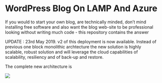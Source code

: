 # WordPress Blog On LAMP And Azure
If you would to start your own blog, are technically minded, don’t mind installing free software and also want the blog web-site to be professional looking without writing much code - this repository contains the answer
<p> UPDATE : 23rd May 2019. v2 of this deployment is now available. Instead of previous one block monolithic archtecture the new solution is  highly scalable, robust solution and will leverage the cloud capabilities of scalability, resiliency and of back-up and restore. 
</p>
The complete new architecture is <p>
<img src="images/project-scope.png"/> 
  </P>
